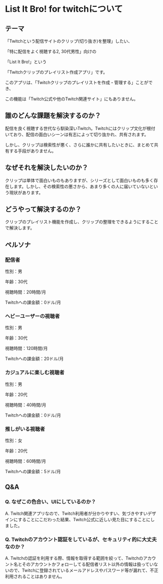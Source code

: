 # List It Bro! for twitchについて

## テーマ
「Twitchという配信サイトのクリップ(切り抜き)を整理」したい、

「特に配信をよく視聴する2, 30代男性」向けの

「List It Bro!」という

「Twitchクリップのプレイリスト作成アプリ」です。

このアプリは、「Twitchクリップのプレイリストを作成・管理する」ことができ、

この機能は「Twitch公式や他のTwitch関連サイト」にもありません。

## 誰のどんな課題を解決するのか？
配信を良く視聴する世代なら馴染深いTwitch。Twitchにはクリップ文化が根付いており、配信の面白いシーンは有志によって切り抜かれ、共有されます。

しかし、クリップは検索性が悪く、さらに誰かに共有したいときに、まとめて共有する手段がありません。

## なぜそれを解決したいのか？
クリップは単体で面白いものもありますが、シリーズとして面白いものも多く存在します。しかし、その検索性の悪さから、あまり多くの人に届いていないという現状があります。

## どうやって解決するのか？
クリップのプレイリスト機能を作成し、クリップの整理をできるようにすることで解決します。

## ペルソナ
### 配信者
性別：男

年齢：30代

視聴時間：20時間/月

Twitchへの課金額：0ドル/月

### ヘビーユーザーの視聴者
性別：男

年齢：30代

視聴時間：120時間/月

Twitchへの課金額：20ドル/月

### カジュアルに楽しむ視聴者
性別：男

年齢：20代

視聴時間：40時間/月

Twitchへの課金額：0ドル/月

### 推しがいる視聴者
性別：女

年齢：20代

視聴時間：60時間/月

Twitchへの課金額：5ドル/月

## Q&A
### Q. なぜこの色合い、UIにしているのか？
A. Twitch関連アプリなので、Twitch利用者が分かりやすい、気づきやすいデザインにすることにこだわった結果、Twitch公式に近しい見た目にすることにしました。

### Q. Twitchのアカウント認証をしているが、セキュリティ的に大丈夫なのか？
A. Twitchの認証を利用する際、情報を取得する範囲を絞って、Twitchのアカウント名とそのアカウントかフォローしてる配信者リスト以外の情報は扱っていないので、Twitchに登録されているメールアドレスやパスワード等が漏れて、不正利用されることはありません。